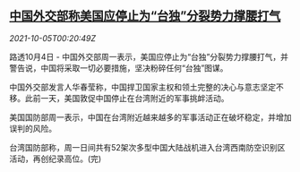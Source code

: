 <!--1633393864000-->
[中国外交部称美国应停止为“台独”分裂势力撑腰打气](https://cn.reuters.com/article/beijing-taiwan-usa-1004-mon-idCNKBS2GV00R)
------

<div><i>2021-10-05T00:20:49Z</i></div><p>路透10月4日 - 中国外交部周一表示，美国应停止为“台独”分裂势力撑腰打气，并警告说，中国将采取一切必要措施，坚决粉碎任何“台独”图谋。</p><p>中国外交部发言人华春莹称，中国捍卫国家主权和领土完整的决心与意志坚定不移。此前一天，美国敦促中国停止在台湾附近的军事挑衅活动。</p><p>美国国防部周一表示，中国在台湾附近越来越多的军事活动正在破坏稳定，并增加误判的风险。</p><p>台湾国防部称，周一日间共有52架次多型中国大陆战机进入台湾西南防空识别区活动，再创纪录高位。(完)</p>
